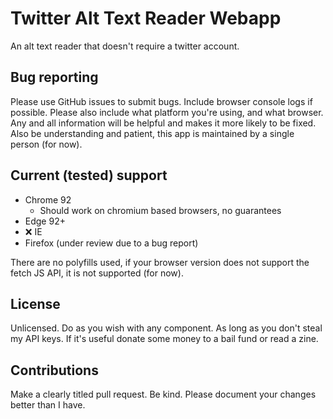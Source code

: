 # Twitter Alt Text Reader Webapp

An alt text reader that doesn't require a twitter account.

## Bug reporting
Please use GitHub issues to submit bugs. Include browser console logs if possible. Please also include what platform you're using, and what browser. Any and all information will be helpful and makes it more likely to be fixed. Also be understanding and patient, this app is maintained by a single person (for now).

## Current (tested) support
- Chrome 92
    - Should work on chromium based browsers, no guarantees
- Edge 92+
- ❌ IE
- Firefox (under review due to a bug report)

There are no polyfills used, if your browser version does not support the fetch JS API, it is not supported (for now).

## License
Unlicensed. Do as you wish with any component. As long as you don't steal my API keys. If it's useful donate some money to a bail fund or read a zine.

## Contributions
Make a clearly titled pull request. Be kind. Please document your changes better than I have.